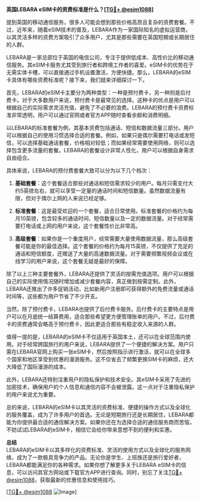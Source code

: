 **英国LEBARA eSIM卡的资费标准是什么？[[TG💪+ @esim1088](https://t.me/s/esim1088)]**

提到英国的移动通信服务，很多人可能会想到那些价格高昂且复杂的资费套餐。不过，近年来，随着eSIM技术的普及，LEBARA作为一家国际知名的虚拟运营商，以其灵活多样的资费方案吸引了众多用户，尤其是那些需要在英国短期或长期居住的人群。

LEBARA是一家总部位于英国的电信公司，专注于提供低成本、高性价比的移动通信服务。其eSIM卡服务尤其受到旅行者和跨境工作者的喜爱。eSIM卡的优势在于无需实体卡槽，可以直接通过手机设置激活，方便快捷。那么，LEBARA的eSIM卡具体有哪些资费标准呢？接下来，我们就来详细探讨一下。

首先，LEBARA的eSIM卡主要分为两种类型：一种是预付费卡，另一种则是后付费卡。对于大多数用户来说，预付费卡是最常见的选择。这种卡的优点是用户可以根据自己的实际需求灵活充值，避免了不必要的浪费。LEBARA的预付费卡资费标准非常透明，用户可以通过官网或者官方APP随时查看余额和消费明细。

以LEBARA的标准套餐为例，其基本资费包括通话、短信和数据流量三部分。用户可以根据自己的使用习惯选择合适的套餐。例如，如果只是偶尔需要打电话或发短信，可以选择基础通话套餐，价格相对较低；而如果经常需要使用网络，则可以选择包含更多流量的套餐。LEBARA的套餐设计非常人性化，用户可以根据自身需求自由组合。

具体来说，LEBARA的预付费套餐大致可以分为以下几个档次：

1. **基础套餐**：这个套餐适合那些对通话和短信需求较少的用户。每月只需支付大约5英镑左右，就可以享受一定量的通话时间和短信数量。虽然数据流量有限，但对于偶尔上网的人来说已经足够。

2. **标准套餐**：这是最受欢迎的一个套餐，适合日常使用。标准套餐的价格约为每月10英镑，包含较多的通话时间、短信数量以及一定的数据流量。对于经常需要打电话或上网的用户来说，这个套餐性价比非常高。

3. **高级套餐**：如果你是一个重度用户，经常需要大量使用数据流量，那么高级套餐可能是你的最佳选择。这个套餐的价格约为每月15英镑，不仅提供了充足的通话和短信额度，还赠送了大量的高速数据流量。对于需要频繁视频会议或在线学习的用户来说，这个套餐无疑是最好的保障。

除了以上三种主要套餐外，LEBARA还提供了灵活的按需充值选项。用户可以根据自己的实际使用情况随时增加或减少套餐内容，真正做到按需定制。此外，LEBARA还推出了许多促销活动，比如新用户注册即可获得额外的免费流量或通话时间等，这些都为用户节省了不少开支。

当然，除了预付费卡，LEBARA也提供了后付费卡服务。后付费卡的主要特点是用户可以在月底统一结算费用，适合那些希望更方便管理账单的用户。不过，后付费卡的资费通常会略高于预付费卡，因此更适合那些有稳定收入来源的人群。

值得一提的是，LEBARA的eSIM卡不仅适用于英国本土，还可以在全球范围内使用。对于经常跨国旅行的用户来说，LEBARA提供了一个便捷的解决方案。用户只需在LEBARA官网上购买一张eSIM卡，然后按照指示进行激活，就可以在全球多个国家和地区享受到优惠的漫游服务。这不仅省去了频繁更换SIM卡的麻烦，还大大降低了国际漫游的成本。

此外，LEBARA还特别注重用户的隐私保护和技术安全。其eSIM卡采用了先进的加密技术，确保用户的个人信息和通信内容不会被泄露。这一点对于注重隐私保护的用户来说尤为重要。

总的来说，LEBARA的eSIM卡以其灵活的资费标准、便捷的操作方式以及全球化的服务覆盖，成为了许多用户的首选。无论是短期旅行还是长期居住，LEBARA都能为你提供最合适的通信解决方案。如果你还在为选择合适的通信服务商而苦恼，不妨试试LEBARA的eSIM卡，相信它会给你带来意想不到的便利和实惠。

**总结**  
LEBARA的eSIM卡以其多样化的资费标准、灵活的使用方式以及全球化的服务网络，成为了一款极具竞争力的产品。无论你是学生、上班族还是旅行爱好者，LEBARA都能满足你的各种需求。如果你想了解更多关于LEBARA eSIM卡的信息，可以访问其官方网站或下载官方APP进行查询。同时，别忘了关注[TG💪+ @esim1088](https://t.me/s/esim1088)，获取最新的优惠信息和使用技巧。

[[TG💪+ @esim1088](https://t.me/s/esim1088) ![Image](https://i.postimg.cc/4NQfJmqS/Snipaste-2025-05-13-00-14-12.png)]